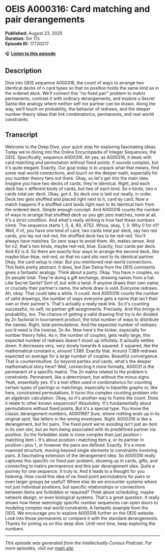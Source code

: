 # OEIS A000316: Card matching and pair derangements

**Published:** August 23, 2025  
**Duration:** 5m 17s  
**Episode ID:** 17720217

🎧 **[Listen to this episode](https://intellectuallycurious.buzzsprout.com/2529712/episodes/17720217-oeis-a000316-card-matching-and-pair-derangements)**

## Description

Dive into OEIS sequence A000316, the count of ways to arrange two identical decks of n card types so that no position holds the same kind as in the ordered deck. We’ll connect this “no fixed pair” problem to matrix permanents, contrast it with ordinary derangements, and explore a Secret Santa–like analogy where neither self nor partner can be drawn. Along the way, we’ll touch on probability, the behavior of redraws, and the deeper number-theory ideas that link combinatorics, permanents, and real-world constraints.

## Transcript

Welcome to the Deep Dive, your quick stop for exploring fascinating ideas. Today we're diving into the Online Encyclopedia of Integer Sequences, the OEIS. Specifically, sequence A000316. Ah yes, as A000316, it deals with card matching and permutation without fixed points. It sounds complex, but it's quite elegant. Exactly. Our goal today is to unpack what that means, find some real-world connections, and touch on the deeper math, especially for you number theory fans out there. Okay, so let's get into the main idea. Imagine you have two decks of cards, they're identical. Right, and each deck has n different kinds of cards, but two of each kind. So n kinds, two n cards total per deck. Okay, got it. So deck one is laid out neatly, in order. Deck two gets shuffled and placed right next to it, card by card. Now a match happens if a shuffled card lands right next to its identical twin from the ordered deck. Simple enough concept. And A000316 counts the number of ways to arrange that shuffled deck so you get zero matches, none at all. It's a strict condition. And what's really striking is how fast these numbers climb. The sequence starts 1, 0, 4, 80, 4752. Whoa, okay, 1, 0. Why 0 for n1? Well, if n1, you have one kind of card, two cards total per deck, say two red cards, you lay out red-red, the shuffled deck has to be red-red. You'll always have matches. So zero ways to avoid them. Ah, makes sense. And for n2, that's two kinds, maybe red-red, blue. Exactly, four cards per deck. And A2 is 4. So there are exactly four ways to arrange the second deck, like maybe blue-blue, red-red, so that no card sits next to its identical partner. Okay, the card setup is clear. But you mentioned real-world connections. This feels pretty abstract. It does, but Dan Dema from the OEIS comments gives a fantastic analogy. Think about a party. Okay. You have n couples, so 2n people total. They're doing a gift exchange, drawing names from a hat. Like Secret Santa? Sort of, but with a twist. If anyone draws their own name, or crucially their partner's name, the whole draw is void. Everyone redraws. Ah, okay. That could take a while. It could. And A000316 counts the number of valid drawings, the number of ways everyone gets a name that isn't their own or their partner's. That's actually a really neat link. So it's counting successful, no self, no partner gift assignments. Precisely. And this brings in probability, too. The chance of getting a valid drawing first try is An divided by 2n factorial in tournament product, the total number of ways to distribute the names. Right, total permutations. And the expected number of redraws you'd need is the inverse, 2n An. Now here's the kicker, especially for number theory folks. As n, the number of couples, gets really large, this expected number of redraws doesn't shoot up infinitely. It actually settles down. It decreases very, very slowly towards A squared. E squared, like the mathematical constant e, around 7.389. Exactly that. Around 7.389 redraws expected on average for a large number of couples. Beautiful convergence. That is counterintuitive. So beyond parties and cards, what's the deeper mathematical story here? Well, connecting it more formally, A00031 is the permanent of a specific matrix. The 2n matrix related to the problem's constraints. Permanent, like a determinant, but without the minus signs. Yeah, essentially yes. It's a tool often used in combinatorics for counting certain types of pairings or matchings, especially in bipartite graphs or, like here, constrained permutations. It turns this complex counting problem into an algebraic calculation. Okay, so it's another way to frame the count. Does it relate to other known sequences? Absolutely. It's fundamentally about permutations without fixed points. But it's a special type. You know the classic derangement numbers, A000166? Sure, where nothing ends up in its original spot, like letters in the wrong envelopes. Right. A000316 is like a derangement, but for pairs. The fixed point we're avoiding isn't just an item in its own slot, but an item being associated with its predefined partner via position. So the forbidden state is more complex than just position i matching item i. It's about position i matching item a, or its partner in position i plus 1, or however the pairs are defined. Exactly. It's a more nuanced structure, moving beyond single elements to constraints involving pairs. A fascinating extension of the derangement idea. So A000316 really captures this specific no fixed pair problem, showing up in cards, gifts, and connecting to matrix permanence and this pair derangement idea. Quite a journey for one sequence. It truly is. And it leads to a thought for you listening. How could this idea of no fixed point permutations for pairs or even larger groups be useful? Where else do we encounter systems where not just individual positions, but specific relationships or connections between items are forbidden or required? Think about scheduling, maybe network design, or even biological systems. That's a great question. It really shows how these seemingly specific number sequences can open doors to modeling complex real world constraints. A fantastic example from the OEIS. We encourage you to explore A000316 further on the OEIS website. Look into those permanents or compare it with the standard derangements. Thanks for joining us on this deep dive. Until next time, keep exploring the numbers.

---
*This episode was generated from the Intellectually Curious Podcast. For more episodes, visit our [main site](https://intellectuallycurious.buzzsprout.com).*
